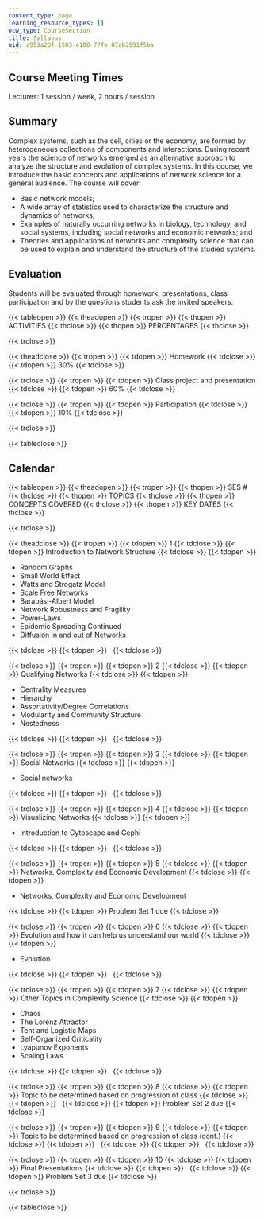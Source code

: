 ```yaml
---
content_type: page
learning_resource_types: []
ocw_type: CourseSection
title: Syllabus
uid: c953a29f-1503-e100-77fb-07eb2591f5ba
---
```


Course Meeting Times
--------------------

Lectures: 1 session / week, 2 hours / session

Summary
-------

Complex systems, such as the cell, cities or the economy, are formed by heterogeneous collections of components and interactions. During recent years the science of networks emerged as an alternative approach to analyze the structure and evolution of complex systems. In this course, we introduce the basic concepts and applications of network science for a general audience. The course will cover:

*   Basic network models;
*   A wide array of statistics used to characterize the structure and dynamics of networks;
*   Examples of naturally occurring networks in biology, technology, and social systems, including social networks and economic networks; and
*   Theories and applications of networks and complexity science that can be used to explain and understand the structure of the studied systems.

Evaluation
----------

Students will be evaluated through homework, presentations, class participation and by the questions students ask the invited speakers.

{{< tableopen >}}
{{< theadopen >}}
{{< tropen >}}
{{< thopen >}}
ACTIVITIES
{{< thclose >}}
{{< thopen >}}
PERCENTAGES
{{< thclose >}}

{{< trclose >}}

{{< theadclose >}}
{{< tropen >}}
{{< tdopen >}}
Homework
{{< tdclose >}}
{{< tdopen >}}
30%
{{< tdclose >}}

{{< trclose >}}
{{< tropen >}}
{{< tdopen >}}
Class project and presentation
{{< tdclose >}}
{{< tdopen >}}
60%
{{< tdclose >}}

{{< trclose >}}
{{< tropen >}}
{{< tdopen >}}
Participation
{{< tdclose >}}
{{< tdopen >}}
10%
{{< tdclose >}}

{{< trclose >}}

{{< tableclose >}}

Calendar
--------

{{< tableopen >}}
{{< theadopen >}}
{{< tropen >}}
{{< thopen >}}
SES #
{{< thclose >}}
{{< thopen >}}
TOPICS
{{< thclose >}}
{{< thopen >}}
CONCEPTS COVERED
{{< thclose >}}
{{< thopen >}}
KEY DATES
{{< thclose >}}

{{< trclose >}}

{{< theadclose >}}
{{< tropen >}}
{{< tdopen >}}
1
{{< tdclose >}}
{{< tdopen >}}
Introduction to Network Structure
{{< tdclose >}}
{{< tdopen >}}


*   Random Graphs
*   Small World Effect
*   Watts and Strogatz Model
*   Scale Free Networks
*   Barabási-Albert Model
*   Network Robustness and Fragility
*   Power-Laws
*   Epidemic Spreading Continued
*   Diffusion in and out of Networks


{{< tdclose >}}
{{< tdopen >}}
 
{{< tdclose >}}

{{< trclose >}}
{{< tropen >}}
{{< tdopen >}}
2
{{< tdclose >}}
{{< tdopen >}}
Qualifying Networks
{{< tdclose >}}
{{< tdopen >}}


*   Centrality Measures
*   Hierarchy
*   Assortativity/Degree Correlations
*   Modularity and Community Structure
*   Nestedness


{{< tdclose >}}
{{< tdopen >}}
 
{{< tdclose >}}

{{< trclose >}}
{{< tropen >}}
{{< tdopen >}}
3
{{< tdclose >}}
{{< tdopen >}}
Social Networks
{{< tdclose >}}
{{< tdopen >}}


*   Social networks


{{< tdclose >}}
{{< tdopen >}}
 
{{< tdclose >}}

{{< trclose >}}
{{< tropen >}}
{{< tdopen >}}
4
{{< tdclose >}}
{{< tdopen >}}
Visualizing Networks
{{< tdclose >}}
{{< tdopen >}}


*   Introduction to Cytoscape and Gephi


{{< tdclose >}}
{{< tdopen >}}
 
{{< tdclose >}}

{{< trclose >}}
{{< tropen >}}
{{< tdopen >}}
5
{{< tdclose >}}
{{< tdopen >}}
Networks, Complexity and Economic Development
{{< tdclose >}}
{{< tdopen >}}


*   Networks, Complexity and Economic Development


{{< tdclose >}}
{{< tdopen >}}
Problem Set 1 due
{{< tdclose >}}

{{< trclose >}}
{{< tropen >}}
{{< tdopen >}}
6
{{< tdclose >}}
{{< tdopen >}}
Evolution and how it can help us understand our world
{{< tdclose >}}
{{< tdopen >}}


*   Evolution


{{< tdclose >}}
{{< tdopen >}}
 
{{< tdclose >}}

{{< trclose >}}
{{< tropen >}}
{{< tdopen >}}
7
{{< tdclose >}}
{{< tdopen >}}
Other Topics in Complexity Science
{{< tdclose >}}
{{< tdopen >}}


*   Chaos
*   The Lorenz Attractor
*   Tent and Logistic Maps
*   Self-Organized Criticality
*   Lyapunov Exponents
*   Scaling Laws


{{< tdclose >}}
{{< tdopen >}}
 
{{< tdclose >}}

{{< trclose >}}
{{< tropen >}}
{{< tdopen >}}
8
{{< tdclose >}}
{{< tdopen >}}
Topic to be determined based on progression of class
{{< tdclose >}}
{{< tdopen >}}
 
{{< tdclose >}}
{{< tdopen >}}
Problem Set 2 due
{{< tdclose >}}

{{< trclose >}}
{{< tropen >}}
{{< tdopen >}}
9
{{< tdclose >}}
{{< tdopen >}}
Topic to be determined based on progression of class (cont.)
{{< tdclose >}}
{{< tdopen >}}
 
{{< tdclose >}}
{{< tdopen >}}
 
{{< tdclose >}}

{{< trclose >}}
{{< tropen >}}
{{< tdopen >}}
10
{{< tdclose >}}
{{< tdopen >}}
Final Presentations
{{< tdclose >}}
{{< tdopen >}}
 
{{< tdclose >}}
{{< tdopen >}}
Problem Set 3 due
{{< tdclose >}}

{{< trclose >}}

{{< tableclose >}}